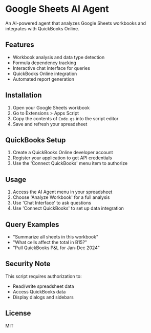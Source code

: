 # Google Sheets AI Agent

An AI-powered agent that analyzes Google Sheets workbooks and integrates with QuickBooks Online.

## Features

- Workbook analysis and data type detection
- Formula dependency tracking
- Interactive chat interface for queries
- QuickBooks Online integration
- Automated report generation

## Installation

1. Open your Google Sheets workbook
2. Go to Extensions > Apps Script
3. Copy the contents of `Code.gs` into the script editor
4. Save and refresh your spreadsheet

## QuickBooks Setup

1. Create a QuickBooks Online developer account
2. Register your application to get API credentials
3. Use the 'Connect QuickBooks' menu item to authorize

## Usage

1. Access the AI Agent menu in your spreadsheet
2. Choose 'Analyze Workbook' for a full analysis
3. Use 'Chat Interface' to ask questions
4. Use 'Connect QuickBooks' to set up data integration

## Query Examples

- "Summarize all sheets in this workbook"
- "What cells affect the total in B15?"
- "Pull QuickBooks P&L for Jan-Dec 2024"

## Security Note

This script requires authorization to:
- Read/write spreadsheet data
- Access QuickBooks data
- Display dialogs and sidebars

## License

MIT